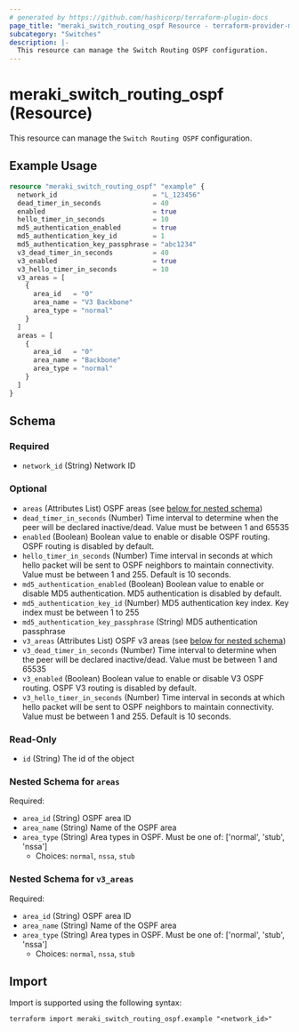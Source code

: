 ```yaml
---
# generated by https://github.com/hashicorp/terraform-plugin-docs
page_title: "meraki_switch_routing_ospf Resource - terraform-provider-meraki"
subcategory: "Switches"
description: |-
  This resource can manage the Switch Routing OSPF configuration.
---
```


# meraki_switch_routing_ospf (Resource)

This resource can manage the `Switch Routing OSPF` configuration.

## Example Usage

```terraform
resource "meraki_switch_routing_ospf" "example" {
  network_id                        = "L_123456"
  dead_timer_in_seconds             = 40
  enabled                           = true
  hello_timer_in_seconds            = 10
  md5_authentication_enabled        = true
  md5_authentication_key_id         = 1
  md5_authentication_key_passphrase = "abc1234"
  v3_dead_timer_in_seconds          = 40
  v3_enabled                        = true
  v3_hello_timer_in_seconds         = 10
  v3_areas = [
    {
      area_id   = "0"
      area_name = "V3 Backbone"
      area_type = "normal"
    }
  ]
  areas = [
    {
      area_id   = "0"
      area_name = "Backbone"
      area_type = "normal"
    }
  ]
}
```

<!-- schema generated by tfplugindocs -->
## Schema

### Required

- `network_id` (String) Network ID

### Optional

- `areas` (Attributes List) OSPF areas (see [below for nested schema](#nestedatt--areas))
- `dead_timer_in_seconds` (Number) Time interval to determine when the peer will be declared inactive/dead. Value must be between 1 and 65535
- `enabled` (Boolean) Boolean value to enable or disable OSPF routing. OSPF routing is disabled by default.
- `hello_timer_in_seconds` (Number) Time interval in seconds at which hello packet will be sent to OSPF neighbors to maintain connectivity. Value must be between 1 and 255. Default is 10 seconds.
- `md5_authentication_enabled` (Boolean) Boolean value to enable or disable MD5 authentication. MD5 authentication is disabled by default.
- `md5_authentication_key_id` (Number) MD5 authentication key index. Key index must be between 1 to 255
- `md5_authentication_key_passphrase` (String) MD5 authentication passphrase
- `v3_areas` (Attributes List) OSPF v3 areas (see [below for nested schema](#nestedatt--v3_areas))
- `v3_dead_timer_in_seconds` (Number) Time interval to determine when the peer will be declared inactive/dead. Value must be between 1 and 65535
- `v3_enabled` (Boolean) Boolean value to enable or disable V3 OSPF routing. OSPF V3 routing is disabled by default.
- `v3_hello_timer_in_seconds` (Number) Time interval in seconds at which hello packet will be sent to OSPF neighbors to maintain connectivity. Value must be between 1 and 255. Default is 10 seconds.

### Read-Only

- `id` (String) The id of the object

<a id="nestedatt--areas"></a>
### Nested Schema for `areas`

Required:

- `area_id` (String) OSPF area ID
- `area_name` (String) Name of the OSPF area
- `area_type` (String) Area types in OSPF. Must be one of: ['normal', 'stub', 'nssa']
  - Choices: `normal`, `nssa`, `stub`


<a id="nestedatt--v3_areas"></a>
### Nested Schema for `v3_areas`

Required:

- `area_id` (String) OSPF area ID
- `area_name` (String) Name of the OSPF area
- `area_type` (String) Area types in OSPF. Must be one of: ['normal', 'stub', 'nssa']
  - Choices: `normal`, `nssa`, `stub`

## Import

Import is supported using the following syntax:

```shell
terraform import meraki_switch_routing_ospf.example "<network_id>"
```
